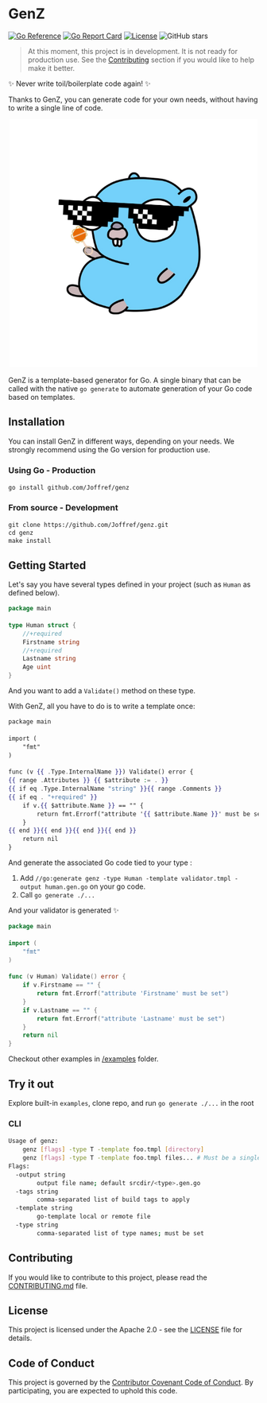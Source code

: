 # GenZ

[![Go Reference](https://pkg.go.dev/badge/github.com/Joffref/genz.svg)](https://pkg.go.dev/github.com/Joffref/genz)
[![Go Report Card](https://goreportcard.com/badge/github.com/Joffref/genz)](https://goreportcard.com/report/github.com/Joffref/genz)
[![License](https://img.shields.io/github/license/Joffref/genz)](LICENSE)
![GitHub stars](https://img.shields.io/github/stars/Joffref/genz)

> At this moment, this project is in development. It is not ready for production use. See the [Contributing](#contributing) section if you would like to help make it better.

✨ Never write toil/boilerplate code again! ✨

Thanks to GenZ, you can generate code for your own needs, without having to write a single line of code.

<p align="center" heigth="50%">
    <img heigth="50%" src="./docs/assets/logo_500_500.png"> 
</p>

GenZ is a template-based generator for Go. A single binary that can be called with the native `go generate` to automate generation of your Go code based on templates.

## Installation

You can install GenZ in different ways, depending on your needs.
We strongly recommend using the Go version for production use.

### Using Go - Production

```shell
go install github.com/Joffref/genz
```

### From source - Development

```shell
git clone https://github.com/Joffref/genz.git
cd genz
make install
```

## Getting Started

Let's say you have several types defined in your project (such as `Human` as defined below).
```go
package main

type Human struct {
	//+required
	Firstname string
	//+required
	Lastname string
	Age uint
}
```
And you want to add a `Validate()` method on these type.

With GenZ, all you have to do is to write a template once:
```mustache
package main

import (
    "fmt"
)

func (v {{ .Type.InternalName }}) Validate() error {
{{ range .Attributes }} {{ $attribute := . }}
{{ if eq .Type.InternalName "string" }}{{ range .Comments }}
{{ if eq . "+required" }}
    if v.{{ $attribute.Name }} == "" {
        return fmt.Errorf("attribute '{{ $attribute.Name }}' must be set")
    }
{{ end }}{{ end }}{{ end }}{{ end }}
    return nil
}
```
And generate the associated Go code tied to your type :

1. Add `//go:generate genz -type Human -template validator.tmpl -output human.gen.go` on your go code.
2. Call `go generate ./...`

And your validator is generated :sparkles:
```go
package main

import (
    "fmt"
)

func (v Human) Validate() error {
    if v.Firstname == "" {
        return fmt.Errorf("attribute 'Firstname' must be set")
    }
    if v.Lastname == "" {
        return fmt.Errorf("attribute 'Lastname' must be set")
    }
    return nil
}
```

Checkout other examples in [/examples](/examples) folder.

## Try it out
Explore built-in `examples`, clone repo, and run `go generate ./...` in the root

### CLI
```bash
Usage of genz:
	genz [flags] -type T -template foo.tmpl [directory]
	genz [flags] -type T -template foo.tmpl files... # Must be a single package
Flags:
  -output string
    	output file name; default srcdir/<type>.gen.go
  -tags string
    	comma-separated list of build tags to apply
  -template string
    	go-template local or remote file
  -type string
    	comma-separated list of type names; must be set
```

## Contributing

If you would like to contribute to this project, please read the [CONTRIBUTING.md](CONTRIBUTING.md) file.

## License

This project is licensed under the Apache 2.0 - see the [LICENSE](LICENSE) file for details.

## Code of Conduct

This project is governed by the [Contributor Covenant Code of Conduct](CODE_OF_CONDUCT.md). By participating, you are expected to uphold this code.
